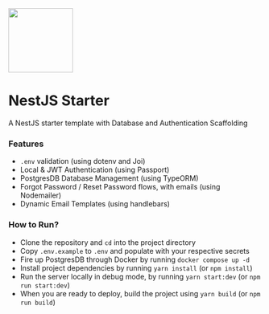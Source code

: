 <img src="https://docs.nestjs.com/assets/logo-small.svg" width="128px" />

# NestJS Starter

A NestJS starter template with Database and Authentication Scaffolding

### Features

- `.env` validation (using dotenv and Joi)
- Local & JWT Authentication (using Passport)
- PostgresDB Database Management (using TypeORM)
- Forgot Password / Reset Password flows, with emails (using Nodemailer)
- Dynamic Email Templates (using handlebars)

### How to Run?

- Clone the repository and `cd` into the project directory
- Copy `.env.example` to `.env` and populate with your respective secrets
- Fire up PostgresDB through Docker by running `docker compose up -d`
- Install project dependencies by running `yarn install` (or `npm install`)
- Run the server locally in debug mode, by running `yarn start:dev` (or `npm run start:dev`)
- When you are ready to deploy, build the project using `yarn build` (or `npm run build`)
